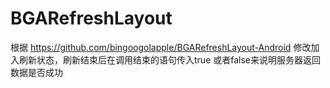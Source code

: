 # BGARefreshLayout
根据 https://github.com/bingoogolapple/BGARefreshLayout-Android 修改加入刷新状态，刷新结束后在调用结束的语句传入true 或者false来说明服务器返回数据是否成功
